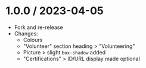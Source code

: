 1.0.0 / 2023-04-05
===================

* Fork and re-release
* Changes:
  * Colours
  * "Volunteer" section heading > "Volunteering"
  * Picture > slight `box-shadow` added
  * "Certifications" > ID/URL display made optional